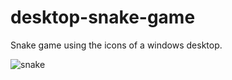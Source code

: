 # desktop-snake-game

Snake game using the icons of a windows desktop.

![snake](https://user-images.githubusercontent.com/69619969/155797612-5423b696-3101-4d2e-840f-0344ebe20a04.png)

